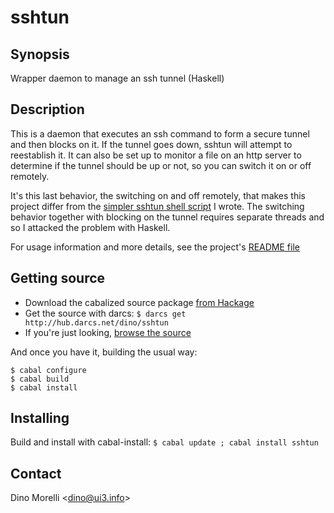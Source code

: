 # sshtun


## Synopsis

Wrapper daemon to manage an ssh tunnel (Haskell)


## Description

This is a daemon that executes an ssh command to form a secure
tunnel and then blocks on it. If the tunnel goes down, sshtun will
attempt to reestablish it. It can also be set up to monitor a file
on an http server to determine if the tunnel should be up or not,
so you can switch it on or off remotely.

It's this last behavior, the switching on and off remotely,
that makes this project differ from the [simpler sshtun shell
script](http://hub.darcs.net/dino/scripts/browse/sshtun) I wrote. The switching
behavior together with blocking on the tunnel requires separate
threads and so I attacked the problem with Haskell.

For usage information and more details, see the project's [README file](http://hub.darcs.net/dino/sshtun/browse/README.md)


## Getting source

- Download the cabalized source package [from Hackage](http://hackage.haskell.org/package/sshtun)
- Get the source with darcs: `$ darcs get http://hub.darcs.net/dino/sshtun`
- If you're just looking, [browse the source](http://hub.darcs.net/dino/sshtun)

And once you have it, building the usual way:

    $ cabal configure
    $ cabal build
    $ cabal install


## Installing

Build and install with cabal-install:
  `$ cabal update ; cabal install sshtun`


## Contact

Dino Morelli <[dino@ui3.info](mailto:dino@ui3.info)>
